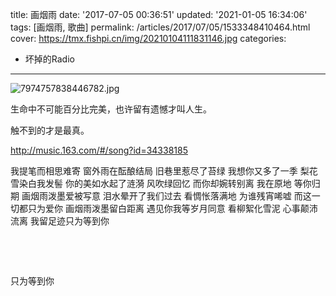 title: 画烟雨
date: '2017-07-05 00:36:51'
updated: '2021-01-05 16:34:06'
tags: [画烟雨, 歌曲]
permalink: /articles/2017/07/05/1533348410464.html
cover: https://tmx.fishpi.cn/img/20210104111831146.jpg
categories: 
- 坏掉的Radio
---
![7974757838446782.jpg](https://tmx.fishpi.cn/img/20210104111831146.jpg)

生命中不可能百分比完美，也许留有遗憾才叫人生。

触不到的才是最真。

<!--more-->

http://music.163.com/#/song?id=34338185

> 

我提笔而相思难寄
窗外雨在酝酿结局
旧巷里惹尽了苔绿
我想你又多了一季
梨花雪染白我发髻
你的美如水起了涟漪
风吹绿回忆
而你却婉转别离
我在原地
等你归期
画烟雨泼墨爱被写意
泪水晕开了我们过去
看惆怅落满地
为谁残宵唏嘘
而这一切都只为爱你
画烟雨泼墨留白距离
遇见你我等岁月同意
看柳絮化雪泥
心事颠沛流离
我留足迹只为等到你

&nbsp;

&nbsp;

只为等到你

